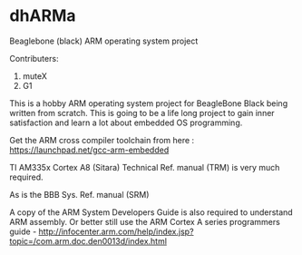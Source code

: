 # dhARMa
Beaglebone (black) ARM operating system project

Contributers:
  1. muteX
  2. G1

This is a hobby ARM operating system project for BeagleBone Black
being written from scratch. This is going to be a life long
project to gain inner satisfaction and learn a lot about embedded OS programming.

Get the ARM cross compiler toolchain from here : https://launchpad.net/gcc-arm-embedded

TI AM335x Cortex A8 (Sitara) Technical Ref. manual (TRM) is very much required.

As is the BBB Sys. Ref. manual (SRM)

A copy of the ARM System Developers Guide is also required to understand ARM assembly.
Or better still use the ARM Cortex A series programmers guide - http://infocenter.arm.com/help/index.jsp?topic=/com.arm.doc.den0013d/index.html
